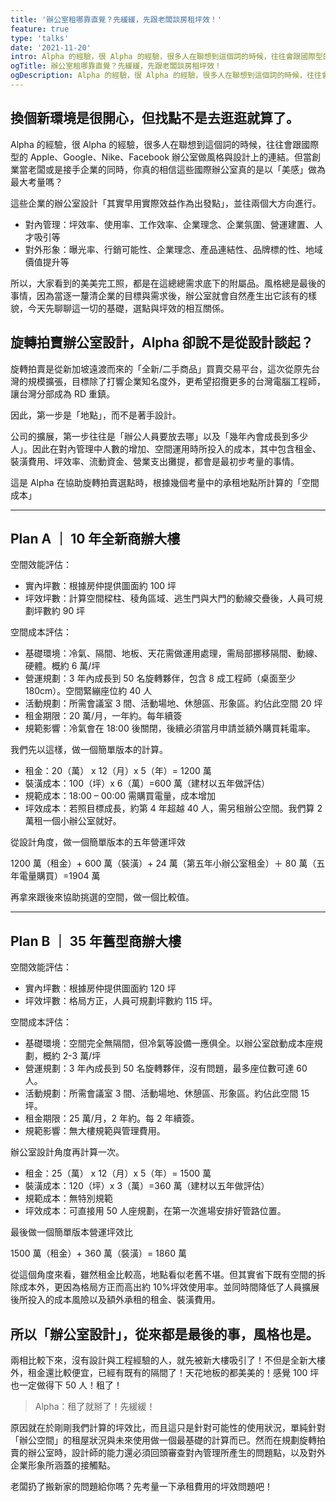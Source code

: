 ```yaml
---
title: '辦公室租哪靠直覺？先緩緩，先跟老闆談房租坪效！'
feature: true
type: 'talks'
date: '2021-11-20'
intro: Alpha 的經驗，很 Alpha 的經驗，很多人在聯想到這個詞的時候，往往會跟國際型的 Apple、Google、Nike、Facebook 辦公室做風格與設計上的連結。但當創業當老闆或是接手企業的同時，你真的相信這些國際辦公室真的是以「美感」做為最大考量嗎？
ogTitle: 辦公室租哪靠直覺？先緩緩，先跟老闆談房租坪效！
ogDescription: Alpha 的經驗，很 Alpha 的經驗，很多人在聯想到這個詞的時候，往往會跟國際型的 Apple、Google、Nike、Facebook 辦公室做風格與設計上的連結。但當創業當老闆或是接手企業的同時，你真的相信這些國際辦公室真的是以「美感」做為最大考量嗎？
---
```


## 換個新環境是很開心，但找點不是去逛逛就算了。

Alpha 的經驗，很 Alpha 的經驗，很多人在聯想到這個詞的時候，往往會跟國際型的 Apple、Google、Nike、Facebook 辦公室做風格與設計上的連結。但當創業當老闆或是接手企業的同時，你真的相信這些國際辦公室真的是以「美感」做為最大考量嗎？

這些企業的辦公室設計「其實早用實際效益作為出發點」，並往兩個大方向進行。

- 對內管理：坪效率、使用率、工作效率、企業理念、企業氛圍、營運建置、人才吸引等
- 對外形象：曝光率、行銷可能性、企業理念、產品連結性、品牌標的性、地域價值提升等

所以，大家看到的美美完工照，都是在這總總需求底下的附屬品。風格總是最後的事情，因為當逐一釐清企業的目標與需求後，辦公室就會自然產生出它該有的樣貌，今天先聊聊這一切的基礎，選點與坪效的相互關係。

<!-- img -->

## 旋轉拍賣辦公室設計，Alpha 卻說不是從設計談起？

旋轉拍賣是從新加坡遠渡而來的「全新/二手商品」買賣交易平台，這次從原先台灣的規模擴張，目標除了打響企業知名度外，更希望招攬更多的台灣電腦工程師，讓台灣分部成為 RD 重鎮。

因此，第一步是「地點」，而不是著手設計。

公司的擴展，第一步往往是「辦公人員要放去哪」以及「幾年內會成長到多少人」。因此在對內管理中人數的增加、空間運用時所投入的成本，其中包含租金、裝潢費用、坪效率、流動資金、營業支出攤提，都會是最初步考量的事情。

這是 Alpha 在協助旋轉拍賣選點時，根據幾個考量中的承租地點所計算的「空間成本」

---

## Plan A ｜ 10 年全新商辦大樓

空間效能評估：

- 實內坪數：根據房仲提供圖面約 100 坪
- 坪效坪數：計算空間樑柱、稜角區域、逃生門與大門的動線交疊後，人員可規劃坪數約 90 坪

空間成本評估：

- 基礎環境：冷氣、隔間、地板、天花需做運用處理，需局部挪移隔間、動線、硬體。概約 6 萬/坪
- 營運規劃：3 年內成長到 50 名旋轉夥伴，包含 8 成工程師（桌面至少 180cm）。空間緊繃座位約 40 人
- 活動規劃：所需會議室 3 間、活動場地、休憩區、形象區。約佔此空間 20 坪
- 租金期限：20 萬/月，一年約。每年續簽
- 規範影響：冷氣會在 18:00 後關閉，後續必須當月申請並額外購買耗電率。

我們先以這樣，做一個簡單版本的計算。

- 租金：20（萬） x 12（月）x 5（年）= 1200 萬<br/>
- 裝潢成本：100（坪）x 6（萬）=600 萬（建材以五年做評估）<br/>
- 規範成本：18:00 – 00:00 需購買電量，成本增加<br/>
- 坪效成本：若照目標成長，約第 4 年超越 40 人，需另租辦公空間。我們算 2 萬租一個小辦公室就好。

從設計角度，做一個簡單版本的五年營運坪效

1200 萬（租金）+ 600 萬（裝潢）+ 24 萬（第五年小辦公室租金）＋ 80 萬（五年電量購買）=1904 萬

再拿來跟後來協助挑選的空間，做一個比較值。

---

## Plan B ｜ 35 年舊型商辦大樓

空間效能評估：

- 實內坪數：根據房仲提供圖面約 120 坪
- 坪效坪數：格局方正，人員可規劃坪數約 115 坪。

空間成本評估：

- 基礎環境：空間完全無隔間，但冷氣等設備一應俱全。以辦公室啟動成本座規劃，概約 2-3 萬/坪
- 營運規劃：3 年內成長到 50 名旋轉夥伴，沒有問題，最多座位數可達 60 人。
- 活動規劃：所需會議室 3 間、活動場地、休憩區、形象區。約佔此空間 15 坪。
- 租金期限：25 萬/月，2 年約。每 2 年續簽。
- 規範影響：無大樓規範與管理費用。

辦公室設計角度再計算一次。

- 租金：25（萬） x 12（月）x 5（年）= 1500 萬
- 裝潢成本：120（坪）x 3（萬）=360 萬（建材以五年做評估）
- 規範成本：無特別規範
- 坪效成本：可直接用 50 人座規劃，在第一次進場安排好管路位置。

最後做一個簡單版本營運坪效比

1500 萬（租金）+ 360 萬（裝潢）= 1860 萬

從這個角度來看，雖然租金比較高，地點看似老舊不堪。但其實省下既有空間的拆除成本外，更因為格局方正而高出約 10%坪效使用率。並同時間降低了人員擴展後所投入的成本風險以及額外承租的租金、裝潢費用。

<!-- img -->

## 所以「辦公室設計」，從來都是最後的事，風格也是。

兩相比較下來，沒有設計與工程經驗的人，就先被新大樓吸引了！不但是全新大樓外，租金還比較便宜，已經有既有的隔間了！天花地板的都美美的！感覺 100 坪也一定做得下 50 人！租了！

> Alpha：租了就掰了！先緩緩！

原因就在於剛剛我們計算的坪效比，而且這只是針對可能性的使用狀況，單純針對「辦公空間」的租屋狀況與未來使用做一個最基礎的計算而已。然而在規劃旋轉拍賣的辦公室時，設計師的能力還必須回頭審查對內管理所產生的問題點，以及對外企業形象所涵蓋的接觸點。

老闆扔了搬新家的問題給你嗎？先考量一下承租費用的坪效問題吧！
